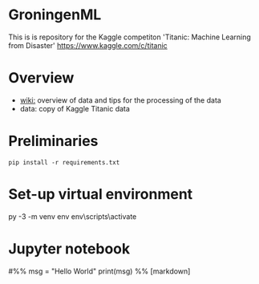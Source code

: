 # GroningenML

This is is repository for the Kaggle competiton 'Titanic: Machine Learning from Disaster'
https://www.kaggle.com/c/titanic

# Overview

- <a href="https://github.com/groningenml/ktitanic.wiki.git/">wiki:</a> overview of data and tips for the processing of the data 
- data: copy of Kaggle Titanic data


# Preliminaries

`pip install -r requirements.txt`

# Set-up virtual environment
py -3 -m venv env
env\scripts\activate

# Jupyter notebook
#%%
msg = "Hello World"
print(msg)
%% [markdown]



